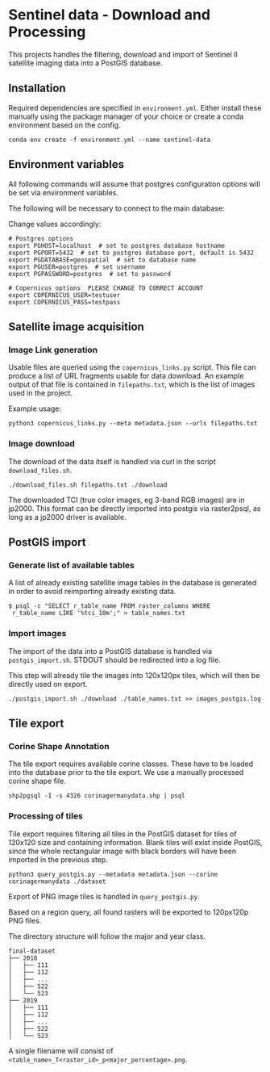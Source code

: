 # Sentinel data - Download and Processing

This projects handles the filtering, download and import of Sentinel II
satellite imaging data into a PostGIS database.

## Installation

Required dependencies are specified in `environment.yml`. Either install these
manually using the package manager of your choice or create a conda environment
based on the config.

```
conda env create -f environment.yml --name sentinel-data
```

## Environment variables

All following commands will assume that postgres configuration options will be
set via environment variables.

The following will be necessary to connect to the main database:

Change values accordingly:

```
# Postgres options
export PGHOST=localhost  # set to postgres database hostname
export PGPORT=5432  # set to postgres database port, default is 5432
export PGDATABASE=geospatial  # set to database name
export PGUSER=postgres  # set username
export PGPASSWORD=postgres  # set to password

# Copernicus options  PLEASE CHANGE TO CORRECT ACCOUNT
export COPERNICUS_USER=testuser
export COPERNICUS_PASS=testpass
```

## Satellite image acquisition

### Image Link generation

Usable files are queried using the `copernicus_links.py` script. This file can
produce a list of URL fragments usable for data download. An example output
of that file is contained in `filepaths.txt`, which is the list of images
used in the project.

Example usage:

```
python3 copernicus_links.py --meta metadata.json --urls filepaths.txt
```

### Image download

The download of the data itself is handled via curl in the script
`download_files.sh`.

```
./download_files.sh filepaths.txt ./download
```

The downloaded TCI (true color images, eg 3-band RGB images) are in jp2000. This
format can be directly imported into postgis via raster2psql, as long as a
jp2000 driver is available.

## PostGIS import

### Generate list of available tables

A list of already existing satellite image tables in the database is generated
in order to avoid reimporting already existing data.

```
$ psql -c "SELECT r_table_name FROM raster_columns WHERE
 r_table_name LIKE '%tci_10m';" > table_names.txt
```

### Import images

The import of the data into a PostGIS database is handled via
`postgis_import.sh`. STDOUT should be redirected into a log file.

This step will already tile the images into 120x120px tiles, which will then be
directly used on export.

```
./postgis_import.sh ./download ./table_names.txt >> images_postgis.log
```

## Tile export

### Corine Shape Annotation

The tile export requires available corine classes. These have to be loaded into
the database prior to the tile export. We use a manually processed corine shape
file.

```
shp2pgsql -I -s 4326 corinagermanydata.shp | psql
```

### Processing of tiles

Tile export requires filtering all tiles in the PostGIS dataset for tiles of
120x120 size and containing information. Blank tiles will exist inside PostGIS,
since the whole rectangular image with black borders will have been imported in
the previous step.

```
python3 query_postgis.py --metadata metadata.json --corine corinagermanydata ./dataset
```

Export of PNG image tiles is handled in `query_postgis.py`.

Based on a region query, all found rasters will be exported to 120px120p PNG
files.

The directory structure will follow the major and year class.

```
final-dataset
├── 2018
│   ├── 111
│   ├── 112
│   ├── ...
│   ├── 522
│   └── 523
├── 2019
│   ├── 111
│   ├── 112
│   ├── ...
│   ├── 522
│   └── 523
```

A single filename will consist of `<table_name>_T<raster_id>_p<major_percentage>.png`.
